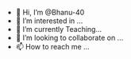 - 👋 Hi, I’m @Bhanu-40
- 👀 I’m interested in ...
- 🌱 I’m currently Teaching...
- 💞️ I’m looking to collaborate on ...
- 📫 How to reach me ...

<!---
Bhanu-40/Bhanu-40 is a ✨ special ✨ repository because its `README.md` (this file) appears on your GitHub profile.
You can click the Preview link to take a look at your changes.
--->
